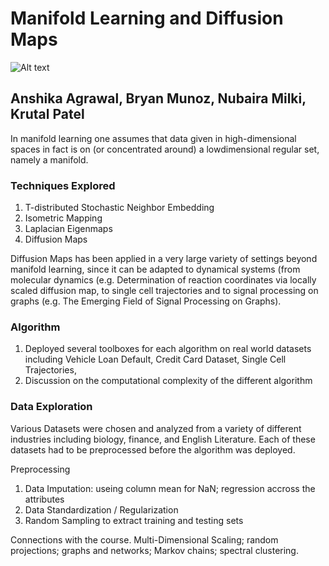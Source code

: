 # Manifold Learning and Diffusion Maps


![Alt text](image.png, "Optional title")


## Anshika Agrawal, Bryan Munoz, Nubaira Milki, Krutal Patel 


In manifold learning one assumes that data given in high-dimensional spaces in fact is on (or concentrated around) a lowdimensional regular set, namely a manifold. 

### Techniques Explored
1. T-distributed Stochastic Neighbor Embedding
2. Isometric Mapping
3. Laplacian Eigenmaps
4. Diffusion Maps


Diffusion Maps has been applied in a very large variety of settings beyond manifold learning, since it can be adapted to dynamical systems (from molecular dynamics (e.g. Determination of reaction coordinates via locally scaled diffusion map, to single cell trajectories and to signal processing on graphs (e.g. The Emerging Field of Signal Processing on Graphs).

### Algorithm
1. Deployed several toolboxes for each algorithm on real world datasets including Vehicle Loan Default, Credit Card Dataset, Single Cell Trajectories, 
2. Discussion on the computational complexity of the different algorithm

### Data Exploration
Various Datasets were chosen and analyzed from a variety of different industries including biology, finance, and English Literature. Each of these datasets had to be preprocessed before the algorithm was deployed.

Preprocessing
1. Data Imputation: useing column mean for NaN; regression accross the attributes
2. Data Standardization / Regularization 
3. Random Sampling to extract training and testing sets

Connections with the course. Multi-Dimensional Scaling; random projections; graphs and networks; Markov chains;
spectral clustering. 
